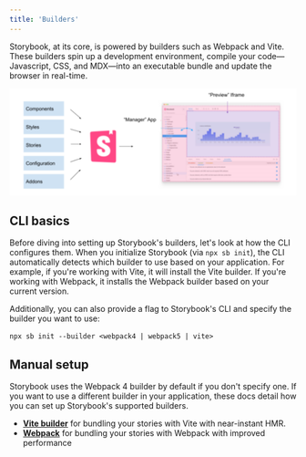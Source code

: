 ```yaml
---
title: 'Builders'
---
```


Storybook, at its core, is powered by builders such as Webpack and Vite. These builders spin up a development environment,  compile your code—Javascript, CSS, and MDX—into an executable bundle and update the browser in real-time.

![Storybook builder overview](./storybook-builder-workflow.png)

## CLI basics

Before diving into setting up Storybook's builders, let's look at how the CLI configures them. When you initialize Storybook (via `npx sb init`), the CLI automatically detects which builder to use based on your application. For example, if you're working with Vite, it will install the Vite builder. If you're working with Webpack, it installs the Webpack builder based on your current version.

Additionally, you can also provide a flag to Storybook's CLI and specify the builder you want to use:

```shell
npx sb init --builder <webpack4 | webpack5 | vite>
```

## Manual setup

Storybook uses the Webpack 4 builder by default if you don't specify one. If you want to use a different builder in your application, these docs detail how you can set up Storybook's supported builders.

- [**Vite builder**](./vite.md) for bundling your stories with Vite with near-instant HMR.
- [**Webpack**](./webpack.md) for bundling your stories with Webpack with improved performance